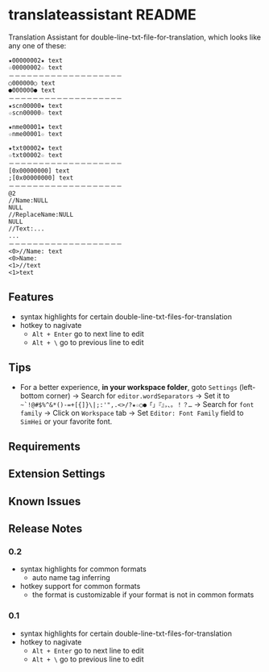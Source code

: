# translateassistant README

Translation Assistant for double-line-txt-file-for-translation, which looks like any one of these:
```
★00000002★ text
☆00000002☆ text
－－－－－－－－－－－－－－－－－－－
○000000○ text
●000000● text
－－－－－－－－－－－－－－－－－－－
★scn00000★ text
☆scn00000☆ text

★nme00001★ text
☆nme00001☆ text

★txt00002★ text
☆txt00002☆ text
－－－－－－－－－－－－－－－－－－－
[0x00000000] text
;[0x00000000] text
－－－－－－－－－－－－－－－－－－－
@2
//Name:NULL
NULL
//ReplaceName:NULL
NULL
//Text:...
...
－－－－－－－－－－－－－－－－－－－
<0>//Name: text
<0>Name:
<1>//text
<1>text
```

## Features

- syntax highlights for certain double-line-txt-files-for-translation
- hotkey to nagivate 
  - `Alt + Enter` go to next line to edit
  - `Alt + \` go to previous line to edit

## Tips

- For a better experience, **in your workspace folder**,
  goto `Settings` (left-bottom corner) 
  -> Search for `editor.wordSeparators` 
  -> Set it to ``~`!@#$%^&*()-=+[{]}\|;:'",.<>/?★☆○●「」『』，、。！？…``
  -> Search for `font family`
  -> Click on `Workspace` tab
  -> Set `Editor: Font Family` field to  `SimHei` or your favorite font.


## Requirements

## Extension Settings

## Known Issues

## Release Notes

### 0.2
- syntax highlights for common formats
  - auto name tag inferring
- hotkey support for common formats
  - the format is customizable if your format is not in common formats


### 0.1
- syntax highlights for certain double-line-txt-files-for-translation
- hotkey to nagivate 
  - `Alt + Enter` go to next line to edit
  - `Alt + \` go to previous line to edit
